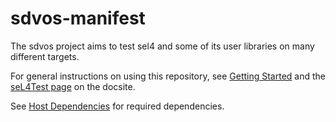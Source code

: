 <!--
     Copyright 2018, Data61, CSIRO

     SPDX-License-Identifier: CC-BY-SA-4.0
-->

sdvos-manifest
=================
The sdvos project aims to test sel4 and some of its user libraries on many different targets.

For general instructions on using this repository, see [Getting Started](https://docs.sel4.systems/GettingStarted)
and the [seL4Test page](https://docs.sel4.systems/seL4Test) on the docsite.

See [Host Dependencies](https://docs.sel4.systems/HostDependencies) for required dependencies.
